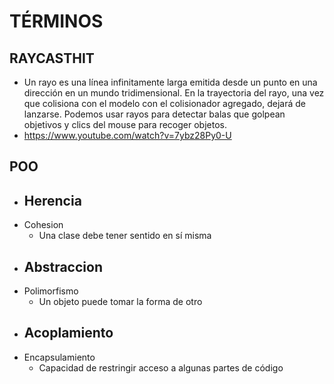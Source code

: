 # TÉRMINOS

## RAYCASTHIT
- Un rayo es una línea infinitamente larga emitida desde un punto en una dirección en un mundo tridimensional.
En la trayectoria del rayo, una vez que colisiona con el modelo con el colisionador agregado, dejará de lanzarse. 
Podemos usar rayos para detectar balas que golpean objetivos y clics del mouse para recoger objetos.
- https://www.youtube.com/watch?v=7ybz28Py0-U


## POO

- Herencia
  - 
- Cohesion
  - Una clase debe tener sentido en sí misma
- Abstraccion
  - 
- Polimorfismo
  - Un objeto puede tomar la forma de otro
- Acoplamiento
  - 
- Encapsulamiento
  - Capacidad de restringir acceso a algunas partes de código
